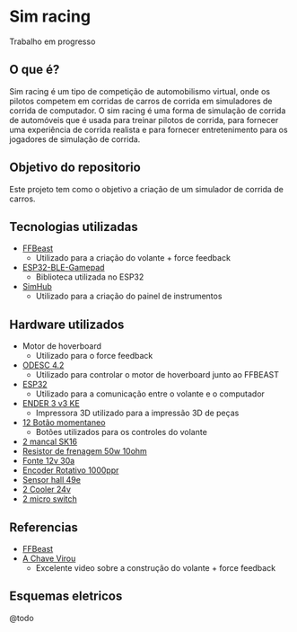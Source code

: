 # Sim racing

Trabalho em progresso

## O que é?

Sim racing é um tipo de competição de automobilismo virtual, onde os pilotos competem em corridas de carros de corrida em simuladores de corrida de computador. O sim racing é uma forma de simulação de corrida de automóveis que é usada para treinar pilotos de corrida, para fornecer uma experiência de corrida realista e para fornecer entretenimento para os jogadores de simulação de corrida.

## Objetivo do repositorio

Este projeto tem como o objetivo a criação de um simulador de corrida de carros.

## Tecnologias utilizadas

- [FFBeast](https://ffbeast.github.io/)
  - Utilizado para a criação do volante + force feedback
- [ESP32-BLE-Gamepad](https://github.com/lemmingDev/ESP32-BLE-Gamepad/)
  - Biblioteca utilizada no ESP32
- [SimHub](https://www.simhubdash.com/)
  - Utilizado para a criação do painel de instrumentos

## Hardware utilizados

- Motor de hoverboard
  - Utilizado para o force feedback
- [ODESC 4.2](https://pt.aliexpress.com/item/1005005763345874.html)
  - Utilizado para controlar o motor de hoverboard junto ao FFBEAST
- [ESP32](https://www.espressif.com/en/products/socs/esp32)
  - Utilizado para a comunicação entre o volante e o computador
- [ENDER 3 v3 KE](https://www.creality.com/products/creality-ender-3-v3-ke)
  - Impressora 3D utilizado para a impressão 3D de peças
- [12 Botão momentaneo](https://pt.aliexpress.com/item/1005005904666959.html?spm=a2g0o.order_list.order_list_main.28.28a6caa4CzDX54&gatewayAdapt=glo2bra)
  - Botões utilizados para os controles do volante
- [2 mancal SK16](https://bulkman3d.aliexpress.com/store/1752067?spm=a2g0o.order_list.order_list_main.50.28a6caa4CzDX54)
- [Resistor de frenagem 50w 10ohm](https://pt.aliexpress.com/item/1005006825516125.html?spm=a2g0o.order_list.order_list_main.11.28a6caa4CzDX54&gatewayAdapt=glo2bra)
- [Fonte 12v 30a](https://produto.mercadolivre.com.br/MLB-3732855248-fonte-24v-30a-720w-chaveada-estabilizada-bivolt-cabo-_JM)
- [Encoder Rotativo 1000ppr](https://pt.aliexpress.com/item/1005005779039462.html?spm=a2g0o.order_list.order_list_main.77.28a6caa4CzDX54&gatewayAdapt=glo2bra)
- [Sensor hall 49e](https://pt.aliexpress.com/item/32852539663.html?spm=a2g0o.order_list.order_list_main.47.28a6caa4CzDX54&gatewayAdapt=glo2bra)
- [2 Cooler 24v](https://pt.aliexpress.com/item/1005002468157849.html?spm=a2g0o.order_list.order_list_main.23.28a6caa4CzDX54&gatewayAdapt=glo2bra)
- [2 micro switch](https://pt.aliexpress.com/item/1005006085607858.html?spm=a2g0o.order_list.order_list_main.89.28a6caa4CzDX54&gatewayAdapt=glo2bra)

## Referencias

- [FFBeast](https://ffbeast.github.io/docs/en/wheel.html)
- [A Chave Virou](https://www.youtube.com/watch?v=a1Q18tryYvI)
  - Excelente video sobre a construção do volante + force feedback

## Esquemas eletricos

@todo

